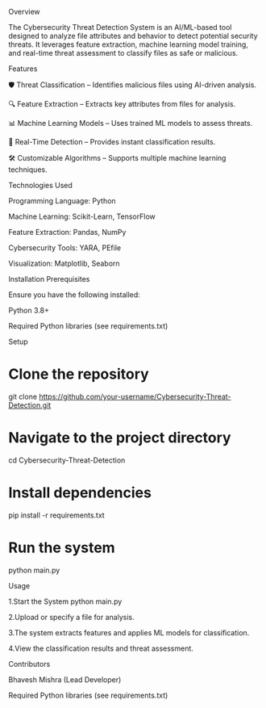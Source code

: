 Overview

The Cybersecurity Threat Detection System is an AI/ML-based tool designed to analyze file attributes and behavior to detect potential security threats. It leverages feature extraction, machine learning model training, and real-time threat assessment to classify files as safe or malicious.

Features

🛡 Threat Classification – Identifies malicious files using AI-driven analysis.

🔍 Feature Extraction – Extracts key attributes from files for analysis.

📊 Machine Learning Models – Uses trained ML models to assess threats.

🚀 Real-Time Detection – Provides instant classification results.

🛠 Customizable Algorithms – Supports multiple machine learning techniques.

Technologies Used

Programming Language: Python

Machine Learning: Scikit-Learn, TensorFlow

Feature Extraction: Pandas, NumPy

Cybersecurity Tools: YARA, PEfile

Visualization: Matplotlib, Seaborn

Installation
Prerequisites

Ensure you have the following installed:

Python 3.8+

Required Python libraries (see requirements.txt)

Setup

# Clone the repository
git clone https://github.com/your-username/Cybersecurity-Threat-Detection.git

# Navigate to the project directory
cd Cybersecurity-Threat-Detection

# Install dependencies
pip install -r requirements.txt

# Run the system
python main.py

Usage

1.Start the System
python main.py

2.Upload or specify a file for analysis.

3.The system extracts features and applies ML models for classification.

4.View the classification results and threat assessment.

Contributors

Bhavesh Mishra (Lead Developer)


Required Python libraries (see requirements.txt)
